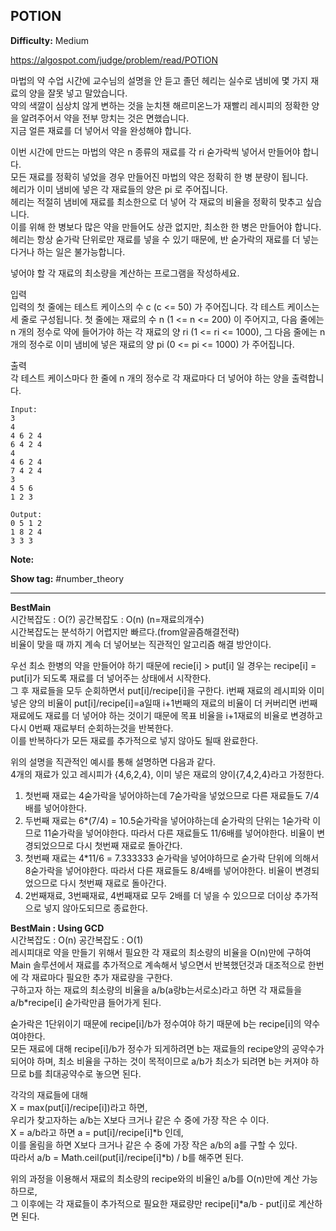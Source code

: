 ## POTION

**Difficulty:** Medium

https://algospot.com/judge/problem/read/POTION

마법의 약 수업 시간에 교수님의 설명을 안 듣고 졸던 헤리는 실수로 냄비에 몇 가지 재료의 양을 잘못 넣고 말았습니다. <br/>
약의 색깔이 심상치 않게 변하는 것을 눈치챈 해르미온느가 재빨리 레시피의 정확한 양을 알려주어서 약을 전부 망치는 것은 면했습니다. <br/>
지금 얼른 재료를 더 넣어서 약을 완성해야 합니다. <br/>

이번 시간에 만드는 마법의 약은 n 종류의 재료를 각 ri 숟가락씩 넣어서 만들어야 합니다. <br/>
모든 재료를 정확히 넣었을 경우 만들어진 마법의 약은 정확히 한 병 분량이 됩니다. <br/>
헤리가 이미 냄비에 넣은 각 재료들의 양은 pi 로 주어집니다. <br/>
헤리는 적절히 냄비에 재료를 최소한으로 더 넣어 각 재료의 비율을 정확히 맞추고 싶습니다. <br/>
이를 위해 한 병보다 많은 약을 만들어도 상관 없지만, 최소한 한 병은 만들어야 합니다. <br/>
헤리는 항상 숟가락 단위로만 재료를 넣을 수 있기 때문에, 반 숟가락의 재료를 더 넣는다거나 하는 일은 불가능합니다.

넣어야 할 각 재료의 최소량을 계산하는 프로그램을 작성하세요. <br/>

입력 <br/>
입력의 첫 줄에는 테스트 케이스의 수 c (c <= 50) 가 주어집니다. 각 테스트 케이스는 세 줄로 구성됩니다. 첫 줄에는 재료의 수 n (1 <= n <= 200) 이 주어지고, 다음 줄에는 n 개의 정수로 약에 들어가야 하는 각 재료의 양 ri (1 <= ri <= 1000), 그 다음 줄에는 n 개의 정수로 이미 냄비에 넣은 재료의 양 pi (0 <= pi <= 1000) 가 주어집니다.

출력 <br/>
각 테스트 케이스마다 한 줄에 n 개의 정수로 각 재료마다 더 넣어야 하는 양을 출력합니다.

```
Input:
3
4
4 6 2 4
6 4 2 4
4 
4 6 2 4
7 4 2 4
3
4 5 6 
1 2 3 

Output: 
0 5 1 2
1 8 2 4
3 3 3
```

**Note:**

**Show tag:** \#number\_theory

------------------------------------

**BestMain** <br/>
시간복잡도 : O(?) 공간복잡도 : O(n) (n=재료의개수) <br/>
시간복잡도는 분석하기 어렵지만 빠르다.(from알골즘해결전략) <br/>
비율이 맞을 때 까지 계속 더 넣어보는 직관적인 알고리즘 해결 방안이다. <br/>

우선 최소 한병의 약을 만들어야 하기 때문에 recie[i] > put[i] 일 경우는 recipe[i] = put[i]가 되도록 재료를 더 넣어주는 상태에서 시작한다. <br/>
그 후 재료들을 모두 순회하면서 put[i]/recipe[i]을 구한다. i번째 재료의 레시피와 이미넣은 양의 비율이 put[i]/recipe[i]=a일때 i+1번째의 재료의 비율이 더 커버리면 i번째 재료에도 재료를 더 넣어야 하는 것이기 때문에 목표 비율을 i+1재료의 비율로 변경하고 다시 0번째 재료부터 순회하는것을 반복한다. <br/>
이를 반복하다가 모든 재료를 추가적으로 넣지 않아도 될때 완료한다. <br/>

위의 설명을 직관적인 예시를 통해 설명하면 다음과 같다. <br/>
4개의 재료가 있고 레시피가 {4,6,2,4}, 이미 넣은 재료의 양이{7,4,2,4}라고 가정한다. <br/>
1. 첫번째 재료는 4숟가락을 넣어야하는데 7숟가락을 넣었으므로 다른 재료들도 7/4배를 넣어야한다.
2. 두번째 재료는 6*(7/4) = 10.5숟가락을 넣어야하는데 숟가락의 단위는 1숟가락 이므로 11숟가락을 넣어야한다. 따라서 다른 재료들도 11/6배를 넣어야한다. 비율이 변경되었으므로 다시 첫번째 재료로 돌아간다.
3. 첫번째 재료는 4*11/6 = 7.333333 숟가락을 넣어야하므로 숟가락 단위에 의해서 8숟가락을 넣어야한다. 따라서 다른 재료들도 8/4배를 넣어야한다. 비율이 변경되었으므로 다시 첫번째 재료로 돌아간다.
4. 2번째재료, 3번째재료, 4번째재료 모두 2배를 더 넣을 수 있으므로 더이상 추가적으로 넣지 않아도되므로 종료한다.

**BestMain : Using GCD** <br/>
시간복잡도 : O(n) 공간복잡도 : O(1) <br/>
레시피대로 약을 만들기 위해서 필요한 각 재료의 최소량의 비율을 O(n)만에 구하여 Main 솔루션에서 재료를 추가적으로 계속해서 넣으면서 반복했던것과 대조적으로 한번에 각 재료마다 필요한 추가 재료량을 구한다. <br/>
구하고자 하는 재료의 최소량의 비율을 a/b(a랑b는서로소)라고 하면 각 재료들을 a/b*recipe[i] 숟가락만큼 들어가게 된다. <br/>

숟가락은 1단위이기 때문에 recipe[i]/b가 정수여야 하기 때문에 b는 recipe[i]의 약수여야한다. <br/>
모든 재료에 대해 recipe[i]/b가 정수가 되게하려면 b는 재료들의 recipe양의 공약수가 되어야 하며, 최소 비율을 구하는 것이 목적이므로 a/b가 최소가 되려면 b는 커져야 하므로 b를 최대공약수로 놓으면 된다. <br/>

각각의 재료들에 대해 <br/>
X = max(put[i]/recipe[i])라고 하면, <br/>
우리가 찾고자하는 a/b는 X보다 크거나 같은 수 중에 가장 작은 수 이다. <br/>
X = a/b라고 하면 a = put[i]/recipe[i]*b 인데, <br/>
이를 올림을 하면 X보다 크거나 같은 수 중에 가장 작은 a/b의 a를 구할 수 있다. <br/>
따라서 a/b = Math.ceil(put[i]/recipe[i]*b) / b를 해주면 된다. <br/>

위의 과정을 이용해서 재료의 최소량의 recipe와의 비율인 a/b를 O(n)만에 계산 가능하므로, <br/>
그 이후에는 각 재료들이 추가적으로 필요한 재료량만 recipe[i]*a/b - put[i]로 계산하면 된다.